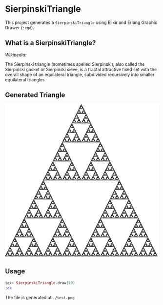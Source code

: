 # SierpinskiTriangle

This project generates a `SierpinskiTriangle` using Elixir and Erlang Graphic
Drawer (`:egd`).

## What is a SierpinskiTriangle?

_Wikipedia_:
>
  The Sierpiński triangle (sometimes spelled Sierpinski), also called the Sierpiński
  gasket or Sierpiński sieve, is a fractal attractive fixed set with the overall
  shape of an equilateral triangle, subdivided recursively into smaller equilateral
  triangles

## Generated Triangle

![generate_image](test.png)

## Usage

```elixir
iex> SierpinskiTriangle.draw(10)
:ok
```

The file is generated at `./test.png`
